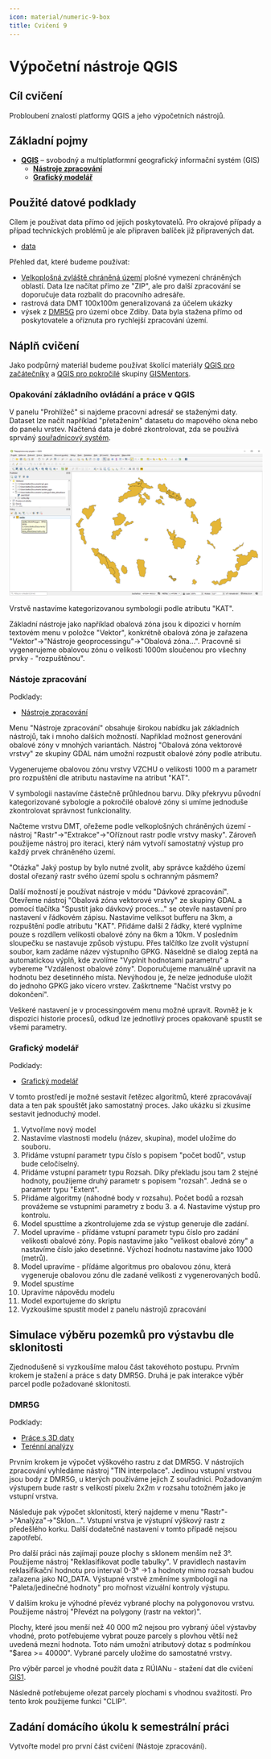 ```yaml
---
icon: material/numeric-9-box
title: Cvičení 9
---
```


# Výpočetní nástroje QGIS

## Cíl cvičení

Probloubení znalostí platformy QGIS a jeho výpočetních nástrojů.

## Základní pojmy

- [**QGIS**](https://qgis.org) – svobodný a multiplatformní geografický informační systém (GIS)
    - [**Nástroje zpracování**](https://gismentors.github.io/qgis-pokrocily/geoprocessing/index.html)
    - [**Grafický modelář**](https://gismentors.github.io/qgis-pokrocily/modeler/index.html)

## Použité datové podklady

Cílem je používat data přímo od jejich poskytovatelů. Pro okrajové případy a případ technických problémů je ale připraven balíček již připravených dat.
- [data](https://geo.fsv.cvut.cz/vyuka/155gis2/cviceni/8/data.zip)

Přehled dat, které budeme používat:

- [Velkoplošná zvláště chráněná území](https://data.nature.cz/ds/3)  plošné vymezení chráněných oblastí. Data lze načítat přímo ze "ZIP", ale pro další zpracování se doporučuje data rozbalit do pracovního adresáře.
- rastrová data DMT 100x100m generalizovaná za účelem ukázky
- výsek z [DMR5G](https://ags.cuzk.cz/geoprohlizec/?atom=dmr5g) pro území obce Zdiby. Data byla stažena přímo od poskytovatele a oříznuta pro rychlejší zpracování území.

## Náplň cvičení

Jako podpůrný materiál budeme používat školící materiály [QGIS pro
začátečníky](https://gismentors.github.io/qgis-zacatecnik) a [QGIS pro pokročilé](https://gismentors.github.io/qgis-pokrocily/) skupiny
[GISMentors](https://gismentors.cz).

### Opakování základního ovládání a práce v QGIS

 
V panelu "Prohlížeč" si najdeme pracovní adresář se staženými daty. Dataset lze načít například "přetažením" datasetu  do mapového okna nebo do panelu vrstev. Načtená data je dobré zkontrolovat, zda se používá sprváný [souřadnicový systém](https://gismentors.github.io/qgis-zacatecnik/intro/import_export.html#vyber-souradnicoveho-systemu).

![](../assets/cviceni9/nacteni_dat.png "Načtení dat")

Vrstvě nastavíme kategorizovanou symbologii podle atributu "KAT".

Základní nástroje jako například obalová zóna jsou k dipozici v horním textovém menu v položce "Vektor", konkrétně obalová zóna je zařazena "Vektor"->"Nástroje geoprocessingu"->"Obalová zóna...". Pracovně si  vygenerujeme obalovou zónu o velikosti 1000m sloučenou pro všechny prvky - "rozpuštěnou".

### Nástoje zpracování

Podklady:

- [Nástroje zpracování](https://gismentors.github.io/qgis-pokrocily/geoprocessing/index.html)

Menu "Nástroje zpracování" obsahuje širokou nabídku jak základních nástrojů, tak i mnoho dalších možností. Například možnost generování obalové zóny v mnohých variantách. Nástroj "Obalová zóna vektorové vrstvy" ze skupiny GDAL nám umožní rozpustit obalové zóny podle atributu.

Vygenerujeme obalovou zónu vrstvy VZCHU o velikosti 1000 m a parametr pro rozpuštění dle atributu nastavíme na atribut "KAT".

V symbologii nastavíme částečně průhlednou barvu. Díky překryvu původní kategorizované sybologie a pokročilé obalové zóny si umíme jednoduše zkontrolovat správnost funkcionality.

Načteme vrstvu DMT, ořežeme podle velkoplošných chráněných území - nástroj "Rastr"->"Extrakce"->"Oříznout rastr podle vrstvy masky". Zároveň použijeme nástroj pro iteraci, který nám vytvoří samostatný výstup pro každý prvek chráněného území.

"Otázka"
Jaký postup by bylo nutné zvolit, aby správce každého území dostal ořezaný rastr svého území spolu s ochranným pásmem?

Další možností je používat nástroje v módu "Dávkové zpracování". Otevřeme nástroj "Obalová zóna vektorové vrstvy" ze skupiny GDAL a pomocí tlačítka "Spustit jako dávkový proces..." se otevře nastavení pro nastavení v řádkovém zápisu. Nastavíme veliksot bufferu na 3km, a rozpuštění podle atributu "KAT". 
Přidáme další 2 řádky, které vyplníme pouze s rozdílem velikosti obalové zóny na 6km a 10km.
V posledním sloupečku se nastavuje způsob výstupu. Přes talčítko lze zvolit výstupní soubor, kam zadáme název výstupního GPKG. Náseldně se dialog zeptá na automatickou výplň, kde zvolíme "Vyplnit hodnotami parametru" a vybereme "Vzdálenost obalové zóny". Doporučujeme manuálně upravit na hodnotu bez desetinného místa. 
Nevýhodou je, že nelze jednoduše uložit do jednoho GPKG jako vícero vrstev.
Zaškrtneme "Načíst vrstvy po dokončení".

Veškeré nastavení je v processingovém menu možné upravit. Rovněž je k dispozici historie procesů, odkud lze jednotlivý proces opakovaně spustit se všemi parametry.

### Grafický modelář

Podklady:

- [Grafický modelář](https://gismentors.github.io/qgis-pokrocily/modeler/index.html)

V tomto prostředí je možné sestavit řetězec algoritmů, které zpracovávají data a ten pak spouštět jako samostatný proces. Jako ukázku si zkusíme sestavit jednoduchý model.

1. Vytvoříme nový model
2. Nastavíme vlastnosti modelu (název, skupina), model uložíme do souboru.
3. Přidáme vstupní parametr typu číslo s popisem "počet bodů", vstup bude celočíselný.
4. Přidáme vstupní parametr typu Rozsah. Díky překladu jsou tam 2 stejné hodnoty, použijeme druhý parametr s popisem "rozsah". Jedná se o parametr typu "Extent".
5. Přidáme algoritmy (náhodné body v rozsahu). Počet bodů a rozsah provážeme se vstupními parametry z bodu 3. a 4. Nastavíme výstup pro kontrolu.
7. Model spusttíme a zkontrolujeme zda se výstup generuje dle zadání.
8. Model upravíme - přídáme vstupní parametr typu číslo pro zadání velikosti obalové zóny. Popis nastavíme jako "velikost obalové zóny" a nastavíme číslo jako desetinné. Výchozí hodnotu nastavíme jako 1000 (metrů).
9. Model upravíme - přídáme algoritmus pro obalovou zónu, která vygeneruje obalovou zónu dle zadané velikosti z vygenerovaných bodů.
10. Model spustíme
11. Upravíme nápovědu modelu
12. Model exportujeme do skriptu
13. Vyzkoušíme spustít model z panelu nástrojů zpracování

## Simulace výběru pozemků pro výstavbu dle sklonitosti

Zjednodušeně si vyzkoušíme malou část takovéhoto postupu.
Prvním krokem je stažení a práce s daty DMR5G. Druhá je pak interakce výběr parcel podle požadované sklonitosti.

### DMR5G

Podklady:

- [Práce s 3D daty](https://gismentors.github.io/qgis-pokrocily/3d/index.html)
- [Terénní analýzy](https://gismentors.github.io/qgis-zacatecnik/rastrova_data/rastr_terenni_analyzy.html)

Prvním krokem je výpočet výškového rastru z dat DMR5G. V nástrojích zpracování vyhledáme nástroj "TIN interpolace". Jedinou vstupní vrstvou jsou body z DMR5G, u kterých používáme jejich Z souřadnici. 
Požadovaným výstupem bude rastr s velikostí pixelu 2x2m v rozsahu totožném jako je vstupní vrstva. 

Následuje pak výpočet sklonitosti, který najdeme v menu "Rastr"->"Analýza"->"Sklon...". Vstupní vrstva je výstupní výškový rastr z předešlého korku. Další dodatečné nastavení v tomto případě nejsou zapotřebí.

Pro další práci nás zajímají pouze plochy s sklonem menším než 3°. Použijeme nástroj "Reklasifikovat podle tabulky". V pravidlech nastavím reklasifikační hodnotu pro interval 0-3° ->1 a hodnoty mimo rozsah  budou zařazena jako NO_DATA. Výstupné vrstvě změníme symbologii na "Paleta/jedinečné hodnoty" pro mořnost vizuální kontroly výstupu.

V dalším kroku je výhodné převéz vybrané plochy na polygonovou vrstvu. Použijeme nástroj "Převézt na polygony (rastr na vektor)".

Plochy, které jsou menší než 40 000 m2 nejsou pro vybraný účel výstavby vhodné, proto potřebujeme vybrat pouze parcely s plovhou větší než uvedená mezní hodnota. Toto nám umožní atributový dotaz s podmínkou "$area  >=  40000". Vybrané parcely uložíme do samostatné vrstvy.

Pro výběr parcel je vhodné použít data z RÚIANu - stažení dat dle cvičení [GIS1](https://k155cvut.github.io/gis-1/cviceni/cviceni9/).

Následně potřebujeme ořezat parcely plochami s vhodnou svažitostí. Pro tento krok použijeme funkci "CLIP".




## Zadání domácího úkolu k semestrální práci

Vytvořte model pro první část cvičení (Nástoje zpracování).
